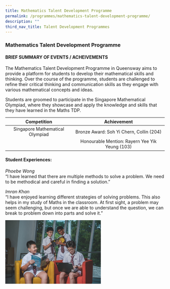 ```yaml
---
title: Mathematics Talent Development Programme
permalink: /programmes/mathematics-talent-development-programme/
description: ""
third_nav_title: Talent Development Programmes
---
```


### Mathematics Talent Development Programme

#### BRIEF SUMMARY OF EVENTS / ACHEIVEMENTS

The Mathematics Talent Development Programme in Queensway aims to provide a platform for students to develop their mathematical skills and thinking. Over the course of the programme, students are challenged to refine their critical thinking and communication skills as they engage with various mathematical concepts and ideas. 

Students are groomed to participate in the Singapore Mathematical Olympiad, where they showcase and apply the knowledge and skills that they have learned in the Maths TDP.

| Competition  	| Achievement  	|
|:---:	|:---:	|
| Singapore Mathematical Olympiad  	| Bronze Award: Soh Yi Chern, Collin (204)  	|
|   	| Honourable Mention: Rayern Yee Yik Yeung (103) 	|

#### Student Experiences:

  
 _Phoebe Wong_<br>
“I have learned that there are multiple methods to solve a problem. We need to be methodical and careful in finding a solution.”  

  

_Imran Khan_<br>
“I have enjoyed learning different strategies of solving problems. This also helps in my study of Maths in the classroom. At first sight, a problem may seem challenging, but once we are able to understand the question, we can break to problem down into parts and solve it.”

<img src="/images/cce9.png" style="width:60%">